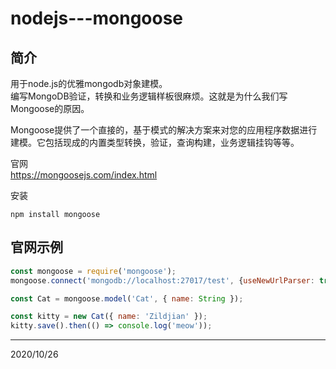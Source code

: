 # nodejs---mongoose

## 简介
用于node.js的优雅mongodb对象建模。  
编写MongoDB验证，转换和业务逻辑样板很麻烦。这就是为什么我们写Mongoose的原因。  

Mongoose提供了一个直接的，基于模式的解决方案来对您的应用程序数据进行建模。它包括现成的内置类型转换，验证，查询构建，业务逻辑挂钩等等。


官网  
https://mongoosejs.com/index.html  

安装  
```
npm install mongoose
```

## 官网示例
```js
const mongoose = require('mongoose');
mongoose.connect('mongodb://localhost:27017/test', {useNewUrlParser: true, useUnifiedTopology: true});

const Cat = mongoose.model('Cat', { name: String });

const kitty = new Cat({ name: 'Zildjian' });
kitty.save().then(() => console.log('meow'));
```


---
2020/10/26  
